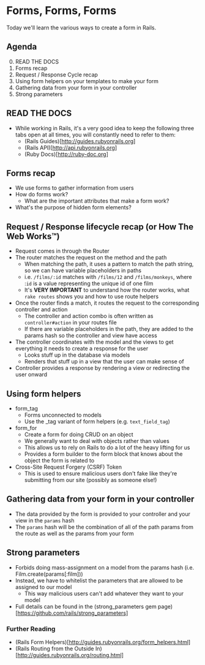 # Forms, Forms, Forms

Today we'll learn the various ways to create a form in Rails.

## Agenda
0. READ THE DOCS
1. Forms recap
2. Request / Response Cycle recap
3. Using form helpers on your templates to make your form
4. Gathering data from your form in your controller
5. Strong parameters


## READ THE DOCS
- While working in Rails, it's a very good idea to keep the following three tabs open at all times, you will constantly need to refer to them:
  - (Rails Guides)[http://guides.rubyonrails.org]
  - (Rails API)[http://api.rubyonrails.org]
  - (Ruby Docs)[http://ruby-doc.org]


## Forms recap

- We use forms to gather information from users
- How do forms work?
  - What are the important attributes that make a form work?
- What's the purpose of hidden form elements?


## Request / Response lifecycle recap (or How The Web Works™)

- Request comes in through the Router
- The router matches the request on the method and the path
  - When matching the path, it uses a pattern to match the path string, so we can have variable placeholders in paths
  - i.e. `/films/:id` matches with `/films/12` and `/films/monkeys`, where :`id` is a value representing the unique id of one film
  - It's **VERY IMPORTANT** to understand how the router works, what `rake routes` shows you and how to use route helpers
- Once the router finds a match, it routes the request to the corresponding controller and action
  - The controller and action combo is often written as `controller#action` in your routes file
  - If there are variable placeholders in the path, they are added to the params hash so the controller and view have access
- The controller coordinates with the model and the views to get everything it needs to create a response for the user
  - Looks stuff up in the database via models
  - Renders that stuff up in a view that the user can make sense of
- Controller provides a response by rendering a view or redirecting the user onward


## Using form helpers

- form_tag
  - Forms unconnected to models
  - Use the _tag variant of form helpers (e.g. `text_field_tag`)
- form_for
  - Create a form for doing CRUD on an object
  - We generally want to deal with objects rather than values
  - This allows us to rely on Rails to do a lot of the heavy lifting for us
  - Provides a form builder to the form block that knows about the object the form is related to
- Cross-Site Request Forgery (CSRF) Token
  - This is used to ensure malicious users don't fake like they're submitting from our site (possibly as someone else!)


## Gathering data from your form in your controller

- The data provided by the form is provided to your controller and your view in the `params` hash
- The `params` hash will be the combination of all of the path params from the route as well as the params from your form


## Strong parameters

- Forbids doing mass-assignment on a model from the params hash (i.e. Film.create(params[:film]))
- Instead, we have to whitelist the parameters that are allowed to be assigned to our model
  - This way malicious users can't add whatever they want to your model
- Full details can be found in the (strong_parameters gem page)[https://github.com/rails/strong_parameters]


### Further Reading

- (Rails Form Helpers)[http://guides.rubyonrails.org/form_helpers.html]
- (Rails Routing from the Outside In)[http://guides.rubyonrails.org/routing.html]
